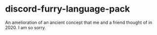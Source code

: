 # discord-furry-language-pack
 An amelioration of an ancient concept that me and a friend thought of in 2020. I am so sorry.
